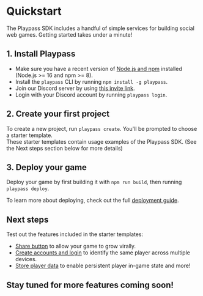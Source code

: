 # Quickstart

The Playpass SDK includes a handful of simple services for building social web games. Getting
started takes under a minute!

## 1. Install Playpass

- Make sure you have a recent version of [Node.js and npm](https://nodejs.org/en/download/) installed (Node.js >= 16 and npm >= 8).
- Install the `playpass` CLI by running `npm install -g playpass`.
- Join our Discord server by using <a href="https://discord.gg/M8DMeVyyAj" target="_blank">this invite link</a>.
- Login with your Discord account by running `playpass login`.

## 2. Create your first project

To create a new project, run `playpass create`. You'll be prompted to choose a starter template.  
These starter templates contain usage examples of the Playpass SDK. (See the Next steps section below for more details)

## 3. Deploy your game

Deploy your game by first building it with `npm run build`, then running `playpass deploy`.

To learn more about deploying, check out the full [deployment guide](/deploy).

## Next steps

Test out the features included in the starter templates:

- [Share button](/share) to allow your game to grow virally.
- [Create accounts and login](/account) to identify the same player across multiple devices.
- [Store player data](/storage) to enable persistent player in-game state and more!

## Stay tuned for more features coming soon!
<!-- - Earn money by [collecting payments](/payments) from players. -->

